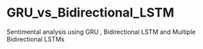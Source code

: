 # GRU_vs_Bidirectional_LSTM
Sentimental analysis using GRU , Bidirectional LSTM and Multiple Bidirectional LSTMs
